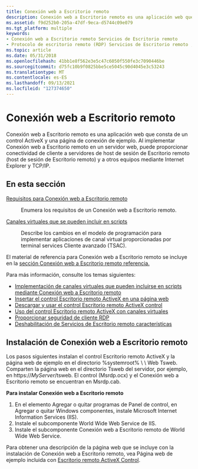 ```yaml
---
title: Conexión web a Escritorio remoto
description: Conexión web a Escritorio remoto es una aplicación web que consta de un control ActiveX y una página de conexión de ejemplo.
ms.assetid: f9d252b0-205a-47df-9eca-d5744c09e079
ms.tgt_platform: multiple
keywords:
- Conexión web a Escritorio remoto Servicios de Escritorio remoto
- Protocolo de escritorio remoto (RDP) Servicios de Escritorio remoto , Conexión web a Escritorio remoto información general
ms.topic: article
ms.date: 05/31/2018
ms.openlocfilehash: 41bb1e8f562e3e5c47c6050f550fe3c7090446be
ms.sourcegitcommit: d75fc10b9f0825bbe5ce5045c90d4045e3c53243
ms.translationtype: MT
ms.contentlocale: es-ES
ms.lasthandoff: 09/13/2021
ms.locfileid: "127374650"
---
```

# <a name="remote-desktop-web-connection"></a>Conexión web a Escritorio remoto

Conexión web a Escritorio remoto es una aplicación web que consta de un control ActiveX y una página de conexión de ejemplo. Al implementar Conexión web a Escritorio remoto en un servidor web, puede proporcionar conectividad de cliente a servidores de host de sesión de Escritorio remoto (host de sesión de Escritorio remoto) y a otros equipos mediante Internet Explorer y TCP/IP.

## <a name="in-this-section"></a>En esta sección

<dl> <dt>

[Requisitos para Conexión web a Escritorio remoto](requirements-for-remote-desktop-web-connection.md)
</dt> <dd>

Enumera los requisitos de un Conexión web a Escritorio remoto.

</dd> <dt>

[Canales virtuales que se pueden incluir en scripts](scriptable-virtual-channels.md)
</dt> <dd>

Describe los cambios en el modelo de programación para implementar aplicaciones de canal virtual proporcionadas por terminal services Cliente avanzado (TSAC).

</dd> </dl>

El material de referencia para Conexión web a Escritorio remoto se incluye en la [sección Conexión web a Escritorio remoto referencia.](remote-desktop-web-connection-reference.md)

Para más información, consulte los temas siguientes:

-   [Implementación de canales virtuales que pueden incluirse en scripts mediante Conexión web a Escritorio remoto](implementing-scriptable-virtual-channels-using-remote-desktop-web-connection.md)
-   [Insertar el control Escritorio remoto ActiveX en una página web](embedding-the-remote-desktop-activex-control-in-a-web-page.md)
-   [Descargar y usar el control Escritorio remoto ActiveX control](/previous-versions//aa380808(v=vs.85))
-   [Uso del control Escritorio remoto ActiveX con canales virtuales](using-the-remote-desktop-activex-control-with-virtual-channels.md)
-   [Proporcionar seguridad de cliente RDP](providing-for-rdp-client-security.md)
-   [Deshabilitación de Servicios de Escritorio remoto características](disabling-terminal-services-features.md)

## <a name="installing-remote-desktop-web-connection"></a>Instalación de Conexión web a Escritorio remoto

Los pasos siguientes instalan el control Escritorio remoto ActiveX y la página web de ejemplo en el directorio %systemroot% \\ \\ Web Tsweb. Comparten la página web en el directorio Tsweb del servidor, por ejemplo, en https://*MyServer*/tsweb. El control (Msrdp.ocx) y el Conexión web a Escritorio remoto se encuentran en Msrdp.cab.

**Para instalar Conexión web a Escritorio remoto**

1.  En el elemento Agregar o quitar programas de Panel de control, en Agregar o quitar Windows componentes, instale Microsoft Internet Information Services (IIS).
2.  Instale el subcomponente World Wide Web Service de IIS.
3.  Instale el subcomponente Conexión web a Escritorio remoto de World Wide Web Service.

Para obtener una descripción de la página web que se incluye con la instalación de Conexión web a Escritorio remoto, vea Página web de ejemplo incluida con [Escritorio remoto ActiveX Control](sample-web-page-included-with-the-remote-desktop-activex-control.md).

 

 